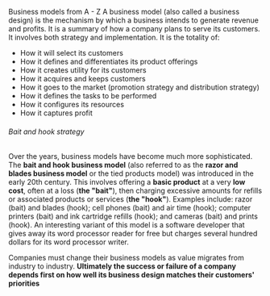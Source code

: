 Business models from A - Z 
A business model (also called a business design) is the mechanism by which a business intends to generate revenue and profits. It is a summary of how a company plans to serve its customers. It involves both strategy and implementation. It is the totality of: 
- How it will select its customers
- How it defines and differentiates its product offerings
- How it creates utility for its customers
- How it acquires and keeps customers
- How it goes to the market (promotion strategy and distribution strategy)
- How it defines the tasks to be performed
- How it configures its resources
- How it captures profit

###### Bait and hook strategy
Over the years, business models have become much more sophisticated. The **bait and hook business model** (also referred to as the **razor and blades business model** or the tied products model) was introduced in the early 20th century. This involves offering a **basic product** at a very **low cost**, often at a loss (**the "bait"**), then charging excessive amounts for refills or associated products or services (**the "hook"**). Examples include: razor (bait) and blades (hook); cell phones (bait) and air time (hook); computer printers (bait) and ink cartridge refills (hook); and cameras (bait) and prints (hook). An interesting variant of this model is a software developer that gives away its word processor reader for free but charges several hundred dollars for its word processor writer.


Companies must change their business models as value migrates from industry to industry. **Ultimately the success or failure of a company depends first on how well its business design matches their customers' priorities**